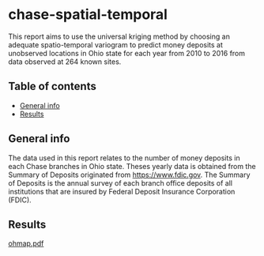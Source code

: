 # chase-spatial-temporal
This report aims to use the universal kriging method by choosing an adequate spatio-temporal variogram to predict money deposits at unobserved locations in Ohio state for each year from 2010 to 2016 from data observed at 264 known sites.

## Table of contents
* [General info](#general-info)
* [Results](#results)

## General info
The data used in this report relates to the number of money deposits in each Chase branches in Ohio state. Theses yearly data is obtained from the Summary of Deposits originated from https://www.fdic.gov. The Summary of Deposits is the annual survey of each branch office deposits of all institutions that are insured by Federal Deposit Insurance Corporation (FDIC).

## Results
[ohmap.pdf](https://github.com/finnegan-ng/Time-Series-Forecasting-Gold-Return/files/5367451/ohmap.pdf)

